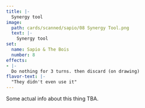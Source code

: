 ```yaml
---
title: |-
  Synergy tool
image: 
  path: cards/scanned/sapio/08 Synergy Tool.png
  text: |-
    Synergy tool
set:
  name: Sapio & The Bois
  number: 8
effects: 
- |-
  Do nothing for 3 turns. then discard (on drawing)
flavor-text: |-
  "They didn't even use it"
---
```

Some actual info about this thing TBA.
